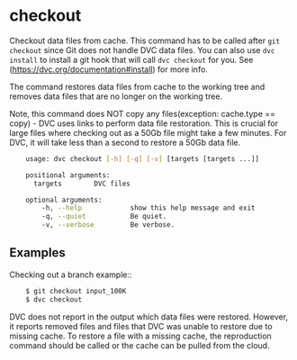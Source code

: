 # checkout

Checkout data files from cache.
This command has to be called after `git checkout` since Git does not handle DVC
data files. You can also use `dvc install` to install a git hook that will call
`dvc checkout` for you. See (https://dvc.org/documentation#install) for more
info.

The command restores data files from cache to the working tree and removes data
files that are no longer on the working tree.

Note, this command does NOT copy any files(exception: cache.type == copy) - DVC
uses links to perform data file restoration. This is crucial for large files
where checking out as a 50Gb file might take a few minutes. For DVC, it will
take less than a second to restore a 50Gb data file.


```sh
    usage: dvc checkout [-h] [-q] [-v] [targets [targets ...]]

    positional arguments:
      targets        DVC files

    optional arguments:
        -h, --help            show this help message and exit
        -q, --quiet           Be quiet.
        -v, --verbose         Be verbose.
```

## Examples

Checking out a branch example::

```sh
    $ git checkout input_100K
    $ dvc checkout
```

DVC does not report in the output which data files were restored.
However, it reports removed files and files that DVC was unable to restore due
to missing cache. To restore a file with a missing cache, the reproduction
command should be called or the cache can be pulled from the cloud.
